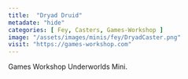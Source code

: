 ```yaml
---
title:  "Dryad Druid"
metadate: "hide"
categories: [ Fey, Casters, Games-Workshop ]
image: "/assets/images/minis/fey/DryadCaster.png"
visit: "https://games-workshop.com"
---
```

Games Workshop Underworlds Mini.